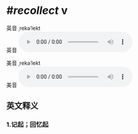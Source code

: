 # ***\#recollect*** v
英音 ˌrekəˈlekt  
英音
<audio src="./media/recollect1_AAC.aac" controls="controls"></audio>

美音 ˌrekəˈlekt  
美音
<audio src="./media/recollect2_AAC.aac" controls="controls"></audio>



  

英文释义
---
### 1.**记起；回忆起**  


